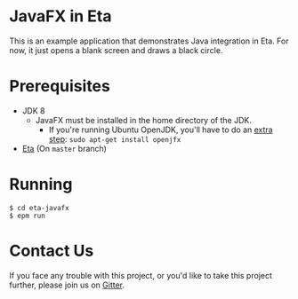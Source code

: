 # JavaFX in Eta

This is an example application that demonstrates Java integration in Eta. For now, it just opens a blank screen and draws a black circle.

# Prerequisites
- JDK 8
  - JavaFX must be installed in the home directory of the JDK.
    - If you're running Ubuntu OpenJDK, you'll have to do an [extra step](http://stackoverflow.com/questions/34243982/why-is-javafx-is-not-included-in-openjdk-8-on-ubuntu-wily-15-10):
      ```sudo apt-get install openjfx```
- [Eta](https://github.com/typelead/eta) (On `master` branch)

# Running
```
$ cd eta-javafx
$ epm run
```

# Contact Us
If you face any trouble with this project, or you'd like to take this project further, please join us on [Gitter](https://gitter.im/typelead/eta).

